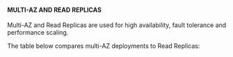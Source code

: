 #### MULTI-AZ AND READ REPLICAS


Multi-AZ and Read Replicas are used for high availability, fault tolerance and performance scaling.


The table below compares multi-AZ deployments to Read Replicas:

